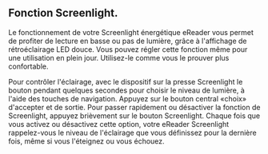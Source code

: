 ﻿## Fonction Screenlight.

Le fonctionnement de votre Screenlight énergétique eReader vous permet de profiter de lecture en basse ou pas de lumière, grâce à l'affichage de rétroéclairage LED douce. Vous pouvez régler cette fonction même pour une utilisation en plein jour. Utilisez-le comme vous le prouver plus confortable.

Pour contrôler l'éclairage, avec le dispositif sur la presse Screenlight le bouton pendant quelques secondes pour choisir le niveau de lumière, à l'aide des touches de navigation. Appuyez sur le bouton central «choix» d'accepter et de sortie. Pour passer rapidement ou désactiver la fonction de Screenlight, appuyez brièvement sur le bouton Screenlight. Chaque fois que vous activez ou désactivez cette option, votre eReader Screenlight rappelez-vous le niveau de l'éclairage que vous définissez pour la dernière fois, même si vous l'éteignez ou vous échouez.

